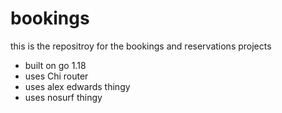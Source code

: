 # bookings


this is the repositroy for the bookings and reservations projects 

- built on go 1.18
- uses Chi router
- uses alex edwards thingy
- uses nosurf thingy
